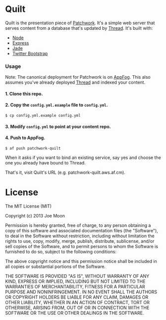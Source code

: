 Quilt
=====

Quilt is the presentation piece of [Patchwork](http://patchworkcms.com). It's a simple web server that serves content from a database that's updated by [Thread](https://github.com/joebadmo/patchwork-thread). It's built with:

* [Node](http://nodejs.org/)
* [Express](http://expressjs.com/)
* [Jade](http://jade-lang.com/)
* [Twitter Bootstrap](http://twitter.github.com/bootstrap/)

### Usage

Note: The canonical deployment for Patchwork is on [AppFog](http://www.appfog.com). This also assumes you've already deployed [Thread](https://github.com/joebadmo/patchwork-thread) and indexed your content.

#### 1. Clone this repo.

#### 2. Copy the `config.yml.example` file to `config.yml`.

    $ cp config.yml.example config.yml

#### 3. Modify `config.yml` to point at your content repo.

#### 4. Push to AppFog.

    $ af push patchwork-quilt

When it asks if you want to bind an existing service, say yes and choose the one you already have bound to Thread.

That's it, visit Quilt's URL (e.g. patchwork-quilt.aws.af.cm).

# License

The MIT License (MIT)

Copyright (c) 2013 Joe Moon

Permission is hereby granted, free of charge, to any person obtaining a copy
of this software and associated documentation files (the "Software"), to deal
in the Software without restriction, including without limitation the rights
to use, copy, modify, merge, publish, distribute, sublicense, and/or sell
copies of the Software, and to permit persons to whom the Software is
furnished to do so, subject to the following conditions:

The above copyright notice and this permission notice shall be included in
all copies or substantial portions of the Software.

THE SOFTWARE IS PROVIDED "AS IS", WITHOUT WARRANTY OF ANY KIND, EXPRESS OR
IMPLIED, INCLUDING BUT NOT LIMITED TO THE WARRANTIES OF MERCHANTABILITY,
FITNESS FOR A PARTICULAR PURPOSE AND NONINFRINGEMENT. IN NO EVENT SHALL THE
AUTHORS OR COPYRIGHT HOLDERS BE LIABLE FOR ANY CLAIM, DAMAGES OR OTHER
LIABILITY, WHETHER IN AN ACTION OF CONTRACT, TORT OR OTHERWISE, ARISING FROM,
OUT OF OR IN CONNECTION WITH THE SOFTWARE OR THE USE OR OTHER DEALINGS IN
THE SOFTWARE.
